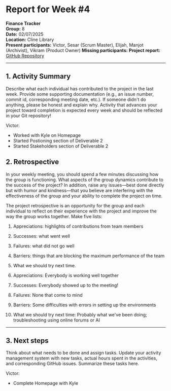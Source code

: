 # Report for Week #4

**Finance Tracker**  
**Group:** 8  
**Date:** 02/07/2025  
**Location:** Cline Library  
**Present participants:** Victor, Sesar (Scrum Master), Elijah, Manjot (Archivist), Vikram (Product Owner)
**Missing participants:** 
**Project report:** [GitHub Repository](https://github.com/sesartrumpet/cs386-pennypilot.git)

---

## 1. Activity Summary
Describe what each individual has contributed to the project in the last week.  Provide some supporting documentation (e.g., an issue number, commit id, corresponding meeting date, etc.).  If someone didn't do anything, please be honest and explain why. Activity that advances your project toward completion is expected every week and should be reflected in your Git repository!

Victor:
- Worked with Kyle on Homepage
- Started Postioning section of Deliverable 2
- Started Stakeholders section of Deliverable 2

## 2. Retrospective
In your weekly meeting, you should spend a few minutes discussing how the group is functioning. What aspects of the group dynamics contribute to the success of the project? In addition, raise any issues—best done directly but with humor and kindness—that you believe are interfering with the effectiveness of the group and your ability to complete the project on time.

The project retrospective is an opportunity for the group and each individual to reflect on their experience with the project and improve the way the group works together. Make five lists:

1. Appreciations: highlights of contributions from team members
2. Successes: what went well
3. Failures: what did not go well
4. Barriers: things that are blocking the maximum performance of the team
5. What we should try next time.

1. Appreciations: Everybody is working well together
2. Successes: Everybody showed up to the meeting!
3. Failures: None that come to mind
4. Barriers: Some difficulties with errors in setting up the environments
5. What we should try next time: Probably what we've been doing; troubleshooting using online forums or AI

---

## 3. Next steps
Think about what needs to be done and assign tasks. Update your activity management system with new tasks, actual hours spent in the activities, and corresponding GitHub issues.  Summarize these tasks here.

Victor:
- Complete Homepage with Kyle